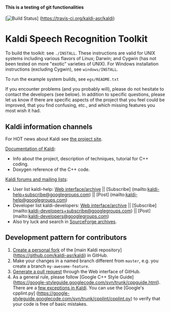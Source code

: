 
#### This is a testing of git functionalities ###

[![Build Status](https://travis-ci.org/kaldi-asr/kaldi.svg?branch=master)]
(https://travis-ci.org/kaldi-asr/kaldi)

Kaldi Speech Recognition Toolkit
================================

To build the toolkit: see `./INSTALL`.  These instructions are valid for UNIX
systems including various flavors of Linux; Darwin; and Cygwin (has not been
tested on more "exotic" varieties of UNIX).  For Windows installation
instructions (excluding Cygwin), see `windows/INSTALL`.

To run the example system builds, see `egs/README.txt`

If you encounter problems (and you probably will), please do not hesitate to
contact the developers (see below). In addition to specific questions, please
let us know if there are specific aspects of the project that you feel could be
improved, that you find confusing, etc., and which missing features you most
wish it had.

Kaldi information channels
--------------------------

For HOT news about Kaldi see [the project site](http://kaldi-asr.org/).

[Documentation of Kaldi](http://kaldi-asr.org/doc/):
- Info about the project, description of techniques, tutorial for C++ coding.
- Doxygen reference of the C++ code.

[Kaldi forums and mailing lists](http://kaldi-asr.org/forums.html):
- User list kaldi-help:
    [Web interface/archive](https://groups.google.com/forum/#!forum/kaldi-help) ||
    [Subscribe] (mailto:kaldi-help+subscribe@googlegroups.com) ||
    [Post] (mailto:kaldi-help@googlegroups.com)
- Developer list kaldi-developers:
    [Web interface/archive](https://groups.google.com/forum/#!forum/kaldi-developers) ||
    [Subscribe] (mailto:kaldi-developers+subscribe@googlegroups.com) ||
    [Post] (mailto:kaldi-developers@googlegroups.com)
- Also try luck and search in [SourceForge archives](https://sourceforge.net/p/kaldi/discussion/).

Development pattern for contributors
------------------------------------

1. [Create a personal fork](https://help.github.com/articles/fork-a-repo/)
   of the [main Kaldi repository] (https://github.com/kaldi-asr/kaldi) in GitHub.
2. Make your changes in a named branch different from `master`, e.g. you create
   a branch `my-awesome-feature`.
3. [Generate a pull request](https://help.github.com/articles/creating-a-pull-request/)
   through the Web interface of GitHub.
4. As a general rule, please follow [Google C++ Style Guide]
   (https://google-styleguide.googlecode.com/svn/trunk/cppguide.html).
   There are a [few exceptions in Kaldi](http://kaldi-asr.org/doc/style.html).
   You can use the [Google's cpplint.py]
   (https://google-styleguide.googlecode.com/svn/trunk/cpplint/cpplint.py)
   to verify that your code is free of basic mistakes.
